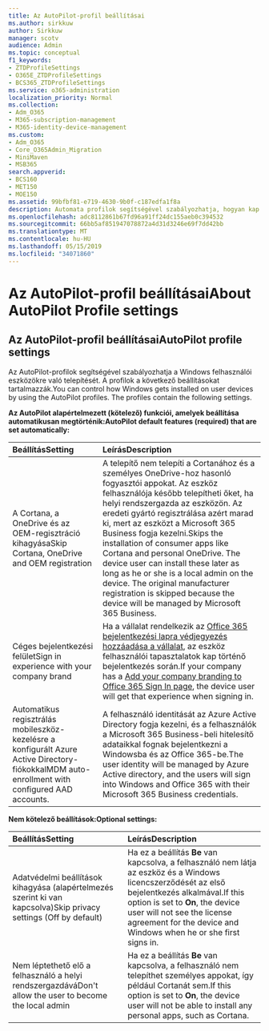 ```yaml
---
title: Az AutoPilot-profil beállításai
ms.author: sirkkuw
author: Sirkkuw
manager: scotv
audience: Admin
ms.topic: conceptual
f1_keywords:
- ZTDProfileSettings
- O365E_ZTDProfileSettings
- BCS365_ZTDProfileSettings
ms.service: o365-administration
localization_priority: Normal
ms.collection:
- Adm_O365
- M365-subscription-management
- M365-identity-device-management
ms.custom:
- Adm_O365
- Core_O365Admin_Migration
- MiniMaven
- MSB365
search.appverid:
- BCS160
- MET150
- MOE150
ms.assetid: 99bfbf81-e719-4630-9b0f-c187edfa1f8a
description: Automata profilok segítségével szabályozhatja, hogyan kap a Windows telepítése a felhasználói eszközök. A profilok alapértelmezett tartalmaznak, és egyéb beállítások, például Cortana telepítésének kihagyása.
ms.openlocfilehash: adc8112861b67fd96a91ff24dc155aeb0c394532
ms.sourcegitcommit: 66bb5af851947078872a4d31d3246e69f7dd42bb
ms.translationtype: MT
ms.contentlocale: hu-HU
ms.lasthandoff: 05/15/2019
ms.locfileid: "34071860"
---
```

# <a name="about-autopilot-profile-settings"></a><span data-ttu-id="f13f5-104">Az AutoPilot-profil beállításai</span><span class="sxs-lookup"><span data-stu-id="f13f5-104">About AutoPilot Profile settings</span></span>

## <a name="autopilot-profile-settings"></a><span data-ttu-id="f13f5-105">Az AutoPilot-profil beállításai</span><span class="sxs-lookup"><span data-stu-id="f13f5-105">AutoPilot profile settings</span></span>

<span data-ttu-id="f13f5-p102">Az AutoPilot-profilok segítségével szabályozhatja a Windows felhasználói eszközökre való telepítését. A profilok a következő beállításokat tartalmazzák.</span><span class="sxs-lookup"><span data-stu-id="f13f5-p102">You can control how Windows gets installed on user devices by using the AutoPilot profiles. The profiles contain the following settings.</span></span>
  
 <span data-ttu-id="f13f5-108">**Az AutoPilot alapértelmezett (kötelező) funkciói, amelyek beállítása automatikusan megtörténik:**</span><span class="sxs-lookup"><span data-stu-id="f13f5-108">**AutoPilot default features (required) that are set automatically:**</span></span>
  
|<span data-ttu-id="f13f5-109">**Beállítás**</span><span class="sxs-lookup"><span data-stu-id="f13f5-109">**Setting**</span></span>|<span data-ttu-id="f13f5-110">**Leírás**</span><span class="sxs-lookup"><span data-stu-id="f13f5-110">**Description**</span></span>|
|:-----|:-----|
|<span data-ttu-id="f13f5-111">A Cortana, a OneDrive és az OEM-regisztráció kihagyása</span><span class="sxs-lookup"><span data-stu-id="f13f5-111">Skip Cortana, OneDrive and OEM registration</span></span>  <br/> |<span data-ttu-id="f13f5-p103">A telepítő nem telepíti a Cortanához és a személyes OneDrive-hoz hasonló fogyasztói appokat. Az eszköz felhasználója később telepítheti őket, ha helyi rendszergazda az eszközön. Az eredeti gyártó regisztrálása azért marad ki, mert az eszközt a Microsoft 365 Business fogja kezelni.</span><span class="sxs-lookup"><span data-stu-id="f13f5-p103">Skips the installation of consumer apps like Cortana and personal OneDrive. The device user can install these later as long as he or she is a local admin on the device. The original manufacturer registration is skipped because the device will be managed by Microsoft 365 Business.</span></span>  <br/> |
|<span data-ttu-id="f13f5-115">Céges bejelentkezési felület</span><span class="sxs-lookup"><span data-stu-id="f13f5-115">Sign in experience with your company brand</span></span>  <br/> |<span data-ttu-id="f13f5-116">Ha a vállalat rendelkezik az [Office 365 bejelentkezési lapra védjegyezés hozzáadása a vállalat](https://support.office.com/article/a1229cdb-ce19-4da5-90c7-2b9b146aef0a), az eszköz felhasználói tapasztalatok kap történő bejelentkezés során.</span><span class="sxs-lookup"><span data-stu-id="f13f5-116">If your company has a [Add your company branding to Office 365 Sign In page](https://support.office.com/article/a1229cdb-ce19-4da5-90c7-2b9b146aef0a), the device user will get that experience when signing in.</span></span>  <br/> |
|<span data-ttu-id="f13f5-117">Automatikus regisztrálás mobileszköz-kezelésre a konfigurált Azure Active Directory-fiókokkal</span><span class="sxs-lookup"><span data-stu-id="f13f5-117">MDM auto-enrollment with configured AAD accounts.</span></span>  <br/> |<span data-ttu-id="f13f5-118">A felhasználó identitását az Azure Active Directory fogja kezelni, és a felhasználók a Microsoft 365 Business-beli hitelesítő adataikkal fognak bejelentkezni a Windowsba és az Office 365-be.</span><span class="sxs-lookup"><span data-stu-id="f13f5-118">The user identity will be managed by Azure Active directory, and the users will sign into Windows and Office 365 with their Microsoft 365 Business credentials.</span></span>  <br/> |
   
 <span data-ttu-id="f13f5-119">**Nem kötelező beállítások:**</span><span class="sxs-lookup"><span data-stu-id="f13f5-119">**Optional settings:**</span></span>
  
|<span data-ttu-id="f13f5-120">**Beállítás**</span><span class="sxs-lookup"><span data-stu-id="f13f5-120">**Setting**</span></span>|<span data-ttu-id="f13f5-121">**Leírás**</span><span class="sxs-lookup"><span data-stu-id="f13f5-121">**Description**</span></span>|
|:-----|:-----|
|<span data-ttu-id="f13f5-122">Adatvédelmi beállítások kihagyása (alapértelmezés szerint ki van kapcsolva)</span><span class="sxs-lookup"><span data-stu-id="f13f5-122">Skip privacy settings (Off by default)</span></span>  <br/> |<span data-ttu-id="f13f5-123">Ha ez a beállítás **Be** van kapcsolva, a felhasználó nem látja az eszköz és a Windows licencszerződését az első bejelentkezés alkalmával.</span><span class="sxs-lookup"><span data-stu-id="f13f5-123">If this option is set to **On**, the device user will not see the license agreement for the device and Windows when he or she first signs in.</span></span>  <br/> |
|<span data-ttu-id="f13f5-124">Nem léptethető elő a felhasználó a helyi rendszergazdává</span><span class="sxs-lookup"><span data-stu-id="f13f5-124">Don't allow the user to become the local admin</span></span>  <br/> |<span data-ttu-id="f13f5-125">Ha ez a beállítás **Be** van kapcsolva, a felhasználó nem telepíthet személyes appokat, így például Cortanát sem.</span><span class="sxs-lookup"><span data-stu-id="f13f5-125">If this option is set to **On**, the device user will not be able to install any personal apps, such as Cortana.</span></span>  <br/> |
   
